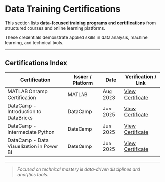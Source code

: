 # Data Training Certifications

This section lists **data-focused training programs and certifications** from structured courses and online learning platforms.  

These credentials demonstrate applied skills in data analysis, machine learning, and technical tools.

---

## Certifications Index

| Certification | Issuer / Platform | Date | Verification / Link |
|----------------|-------------------|------|----------------------|
| MATLAB Onramp Certification | MATLAB | Aug 2023 | [View Certificate](https://matlabacademy.mathworks.com/progress/share/certificate.html?id=678f97be-5f71-4ec0-a69c-0e8e67ecad02&)
| DataCamp - Introduction to DataBricks | DataCamp | Jun 2025 | [View Certificate](https://www.datacamp.com/completed/statement-of-accomplishment/course/99c90e936638f834690268b5e06428bda291adf1) |
| DataCamp - Intermediate Python | DataCamp | Jun 2025 | [View Certificate](https://www.datacamp.com/completed/statement-of-accomplishment/course/9e422aded43dd142b223fa529f59dfda24ba7485) |
| DataCamp - Data Visualization in Power BI | DataCamp | Jun 2025 | [View Certificate](https://www.datacamp.com/completed/statement-of-accomplishment/course/ef6c0588ffb6a70b8aa109fb7f53496dc746a865) |


---

> _Focused on technical mastery in data-driven disciplines and analytics tools._
